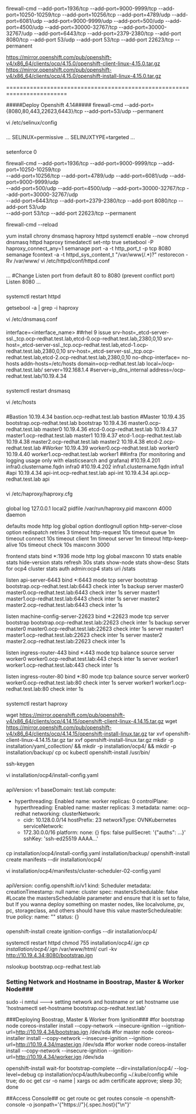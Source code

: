 firewall-cmd --add-port=1936/tcp --add-port=9000-9999/tcp --add-port=10250-10259/tcp --add-port=10256/tcp --add-port=4789/udp --add-port=6081/udp --add-port=9000-9999/udp --add-port=500/udp --add-port=4500/udp --add-port=30000-32767/tcp --add-port=30000-32767/udp --add-port=6443/tcp --add-port=2379-2380/tcp --add-port 8080/tcp --add-port 53/udp --add-port 53/tcp --add-port 22623/tcp --permanent

https://mirror.openshift.com/pub/openshift-v4/x86_64/clients/ocp/4.15.0/openshift-client-linux-4.15.0.tar.gz
https://mirror.openshift.com/pub/openshift-v4/x86_64/clients/ocp/4.15.0/openshift-install-linux-4.15.0.tar.gz

========================================================================

#####Deploy Openshift 4.14#####
firewall-cmd --add-port={8080,80,443,22623,6443}/tcp --add-port=53/udp --permanent

vi /etc/selinux/config
###
...
SELINUX=permissive
...
SELINUXTYPE=targeted
...
###
setenforce 0

firewall-cmd --add-port=1936/tcp --add-port=9000-9999/tcp --add-port=10250-10259/tcp \
--add-port=10256/tcp --add-port=4789/udp --add-port=6081/udp --add-port=9000-9999/udp \
--add-port=500/udp --add-port=4500/udp --add-port=30000-32767/tcp --add-port=30000-32767/udp \
--add-port=6443/tcp --add-port=2379-2380/tcp --add-port 8080/tcp --add-port 53/udp \
--add-port 53/tcp --add-port 22623/tcp --permanent

firewall-cmd --reload

yum install chrony dnsmasq haproxy httpd 
systemctl enable --now chronyd dnsmasq httpd haproxy
timedatectl set-ntp true
setsebool -P haproxy_connect_any=1
semanage port -a -t http_port_t -p tcp 8080
semanage fcontext -a -t httpd_sys_content_t "/var/www(/.*)?"
restorecon -Rv /var/www/
vi /etc/httpd/conf/httpd.conf
###
...
#Change Listen port from default 80 to 8080 (prevent conflict port)
Listen 8080
...
###

systemctl restart httpd

getsebool -a | grep -i haproxy

vi /etc/dnsmasq.conf
####
interface=<interface_name> ##rhel 9 issue
srv-host=_etcd-server-ssl._tcp.ocp-redhat.test.lab,etcd-0.ocp-redhat.test.lab,2380,0,10
srv-host=_etcd-server-ssl._tcp.ocp-redhat.test.lab,etcd-1.ocp-redhat.test.lab,2380,0,10
srv-host=_etcd-server-ssl._tcp.ocp-redhat.test.lab,etcd-2.ocp-redhat.test.lab,2380,0,10
no-dhcp-interface=
no-hosts
addn-hosts=/etc/hosts
domain=ocp-redhat.test.lab
local=/ocp-redhat.test.lab/
server=192.168.1.4
#server=ip_dns_internal
address=/ocp-redhat.test.lab/10.19.4.34
###
systemctl restart dnsmasq

vi /etc/hosts
###
#Bastion
10.19.4.34 bastion.ocp-redhat.test.lab bastion
#Master
10.19.4.35 bootstrap.ocp-redhat.test.lab bootstrap
10.19.4.36 master0.ocp-redhat.test.lab master0
10.19.4.36 etcd-0.ocp-redhat.test.lab
10.19.4.37 master1.ocp-redhat.test.lab master1
10.19.4.37 etcd-1.ocp-redhat.test.lab
10.19.4.38 master2.ocp-redhat.test.lab master2
10.19.4.38 etcd-2.ocp-redhat.test.lab
#Worker
10.19.4.39 worker0.ocp-redhat.test.lab worker0
10.19.4.40 worker1.ocp-redhat.test.lab worker1
##infra (for monitoring and logging usage only with elasticsearch and grafana)
#10.19.4.201 infra0.clustername.fqdn infra0
#10.19.4.202 infra1.clustername.fqdn infra1
#api
10.19.4.34 api-int.ocp-redhat.test.lab api-int
10.19.4.34 api.ocp-redhat.test.lab api
###

vi /etc/haproxy/haproxy.cfg
###
global
       log         127.0.0.1 local2
       pidfile     /var/run/haproxy.pid
       maxconn     4000
       daemon

defaults
       mode                    http
       log                     global
       option                  dontlognull
       option http-server-close
       option                  redispatch
       retries                 3
       timeout http-request    10s
       timeout queue           1m
       timeout connect         10s
       timeout client          1m
       timeout server          1m
       timeout http-keep-alive 10s
       timeout check           10s
       maxconn                 3000

frontend stats
       bind *:1936
       mode            http
       log             global
       maxconn 10
       stats enable
       stats hide-version
       stats refresh 30s
       stats show-node
       stats show-desc Stats for ocp4 cluster
       stats auth admin:ocp4
       stats uri /stats

listen api-server-6443
       bind *:6443
       mode tcp
       server bootstrap bootstrap.ocp-redhat.test.lab:6443 check inter 1s backup
       server master0 master0.ocp-redhat.test.lab:6443 check inter 1s
       server master1 master1.ocp-redhat.test.lab:6443 check inter 1s
       server master2 master2.ocp-redhat.test.lab:6443 check inter 1s

listen machine-config-server-22623
       bind *:22623
       mode tcp
       server bootstrap bootstrap.ocp-redhat.test.lab:22623 check inter 1s backup
       server master0 master0.ocp-redhat.test.lab:22623 check inter 1s
       server master1 master1.ocp-redhat.test.lab:22623 check inter 1s
       server master2 master2.ocp-redhat.test.lab:22623 check inter 1s

listen ingress-router-443
       bind *:443
       mode tcp
       balance source
       server worker0 worker0.ocp-redhat.test.lab:443 check inter 1s
       server worker1 worker1.ocp-redhat.test.lab:443 check inter 1s

listen ingress-router-80
       bind *:80
       mode tcp
       balance source
       server worker0 worker0.ocp-redhat.test.lab:80 check inter 1s
       server worker1 worker1.ocp-redhat.test.lab:80 check inter 1s

###
systemctl restart haproxy

wget https://mirror.openshift.com/pub/openshift-v4/x86_64/clients/ocp/4.14.15/openshift-client-linux-4.14.15.tar.gz
wget https://mirror.openshift.com/pub/openshift-v4/x86_64/clients/ocp/4.14.15/openshift-install-linux.tar.gz
tar xvf openshift-client-linux-4.14.15.tar.gz
tar xvf openshift-install-linux.tar.gz
mkdir -p installation/yaml_collection/ && mkdir -p installation/ocp4/ && mkdir -p installation/backup/
cp oc kubectl openshift-install /usr/bin/

ssh-keygen

vi installation/ocp4/install-config.yaml
###
apiVersion: v1
baseDomain: test.lab
compute: 
- hyperthreading: Enabled 
  name: worker
  replicas: 0 
controlPlane: 
  hyperthreading: Enabled 
  name: master
  replicas: 3 
metadata:
  name: ocp-redhat
networking:
  clusterNetwork:
  - cidr: 10.128.0.0/14 
    hostPrefix: 23 
  networkType: OVNKubernetes
  serviceNetwork: 
  - 172.30.0.0/16
platform:
  none: {} 
fips: false 
pullSecret: '{"auths": ...}' 
sshKey: 'ssh-ed25519 AAAA...'
###

cp installation/ocp4/install-config.yaml installation/backup/
openshift-install create manifests --dir installation/ocp4/

vi installation/ocp4/manifests/cluster-scheduler-02-config.yaml
###
apiVersion: config.openshift.io/v1
kind: Scheduler
metadata:
  creationTimestamp: null
  name: cluster
spec:
  mastersSchedulable: false #Locate the mastersSchedulable parameter and ensure that it is set to false, but If you wanna deploy something on master nodes, like localvolume, pv, pc, storageclass, and others  should have this value masterScheduleable: true 
  policy:
    name: ""
status: {}
###

openshift-install create ignition-configs --dir installation/ocp4/

systemctl restart httpd
chmod 755 installation/ocp4/*.ign
cp installation/ocp4/*.ign /var/www/html/
curl -kv http://10.19.4.34:8080/bootstrap.ign 

nslookup bootstrap.ocp-redhat.test.lab


### Setting Network and Hostname in Boostrap, Master & Worker Node###
sudo -i
nmtui ---> setting network and hostname or set hostname use 'hostnamectl set-hostname bootstrap.ocp-redhat.test.lab'

###Deploying Boostrap, Master & Worker from Ignition###
#for bootstrap node
coreos-installer install --copy-network --insecure-ignition --ignition-url=http://10.19.4.34/bootstrap.ign /dev/sda 
#for master node
coreos-installer install --copy-network --insecure-ignition --ignition-url=http://10.19.4.34/master.ign /dev/sda
#for worker node
coreos-installer install --copy-network --insecure-ignition --ignition-url=http://10.19.4.34/worker.ign /dev/sda

openshift-install wait-for bootstrap-complete --dir=installation/ocp4/ --log-level=debug
cp installation/ocp4/auth/kubeconfig ~/.kube/config
while true; do oc get csr -o name | xargs oc adm certificate approve; sleep 30; done

##Access Console##
oc get route
oc get routes console -n openshift-console -o jsonpath='{"https://"}{.spec.host}{"\n"}'
